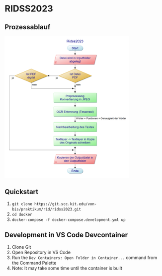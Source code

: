 # RIDSS2023

## Prozessablauf
<img src="./README_Images/Prozessplan.png" width="400">

## Quickstart
1. `git clone https://git.scc.kit.edu/von-bis/praktikum/rid/ridss2023.git`
2. `cd docker`
3. `docker-compose -f docker-compose.development.yml up`

## Development in VS Code Devcontainer
1. Clone Git
2. Open Repository in VS Code
3. Run the `Dev Containers: Open Folder in Container...` command from the Command Palette
4. Note: It may take some time until the container is built

